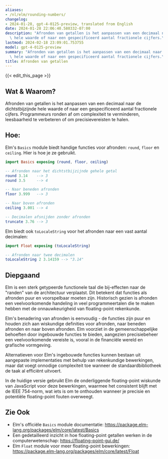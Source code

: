 ```yaml
---
aliases:
- /nl/elm/rounding-numbers/
changelog:
- 2024-01-28, gpt-4-0125-preview, translated from English
date: 2024-01-28 22:06:40.580332-07:00
description: "Afronden van getallen is het aanpassen van een decimaal naar de dichtstbijzijnde\
  \ hele waarde of naar een gespecificeerd aantal fractionele cijfers.\u2026"
lastmod: 2024-02-18 23:09:01.753755
model: gpt-4-0125-preview
summary: "Afronden van getallen is het aanpassen van een decimaal naar de dichtstbijzijnde\
  \ hele waarde of naar een gespecificeerd aantal fractionele cijfers.\u2026"
title: Afronden van getallen
---
```


{{< edit_this_page >}}

## Wat & Waarom?

Afronden van getallen is het aanpassen van een decimaal naar de dichtstbijzijnde hele waarde of naar een gespecificeerd aantal fractionele cijfers. Programmeurs ronden af om complexiteit te verminderen, leesbaarheid te verbeteren of om precisievereisten te halen.

## Hoe:

Elm's `Basics` module biedt handige functies voor afronden: `round`, `floor` en `ceiling`. Hier is hoe je ze gebruikt.

```elm
import Basics exposing (round, floor, ceiling)

-- Afronden naar het dichtstbijzijnde gehele getal
round 3.14    --> 3
round 3.5     --> 4

-- Naar beneden afronden
floor 3.999   --> 3

-- Naar boven afronden
ceiling 3.001 --> 4

-- Decimalen afsnijden zonder afronden
truncate 3.76 --> 3
```

Elm biedt ook `toLocaleString` voor het afronden naar een vast aantal decimalen:

```elm
import Float exposing (toLocaleString)

-- Afronden naar twee decimalen
toLocaleString 2 3.14159 --> "3.14"
```

## Diepgaand

Elm is een sterk getypeerde functionele taal die bij-effecten naar de "randen" van de architectuur verplaatst. Dit betekent dat functies als afronden puur en voorspelbaar moeten zijn. Historisch gezien is afronden een veelvoorkomende handeling in veel programmeertalen die te maken hebben met de onnauwkeurigheid van floating-point rekenkunde.

Elm's benadering van afronden is eenvoudig - de functies zijn puur en houden zich aan wiskundige definities voor afronden, naar beneden afronden en naar boven afronden. Elm voorziet in de gemeenschappelijke behoeften door ingebouwde functies te bieden, aangezien precisiebeheer een veelvoorkomende vereiste is, vooral in de financiële wereld en grafische vormgeving.

Alternatieven voor Elm's ingebouwde functies kunnen bestaan uit aangepaste implementaties met behulp van rekenkundige bewerkingen, maar dat voegt onnodige complexiteit toe wanneer de standaardbibliotheek de taak al efficiënt uitvoert.

In de huidige versie gebruikt Elm de onderliggende floating-point wiskunde van JavaScript voor deze bewerkingen, waarmee het consistent blijft met de IEEE 754-norm, wat iets is om te onthouden wanneer je precisie en potentiële floating-point fouten overweegt.

## Zie Ook

- Elm's officiële `Basics` module documentatie: https://package.elm-lang.org/packages/elm/core/latest/Basics
- Een gedetailleerd inzicht in hoe floating-point getallen werken in de computerwetenschap: https://floating-point-gui.de/
- Elm `Float` module voor meer floating-point bewerkingen: https://package.elm-lang.org/packages/elm/core/latest/Float
